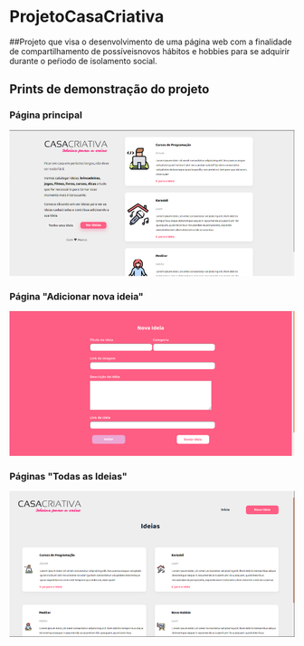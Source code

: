 # ProjetoCasaCriativa
##Projeto que visa o desenvolvimento de uma página web com a finalidade de compartilhamento de possíveisnovos hábitos e hobbies para se adquirir durante o peŕiodo de isolamento social.
## Prints de demonstração do projeto

### Página principal 
![MainPage](https://github.com/marcomrj/ProjetoCasaCriativa/blob/main/imagesReadMe/telaPrinciapal.png)

### Página "Adicionar nova ideia"
![newIdeas](https://github.com/marcomrj/ProjetoCasaCriativa/blob/main/imagesReadMe/newIdea.png)

### Páginas "Todas as Ideias"
![allIdeas](https://github.com/marcomrj/ProjetoCasaCriativa/blob/main/imagesReadMe/addedIdeas.png)
